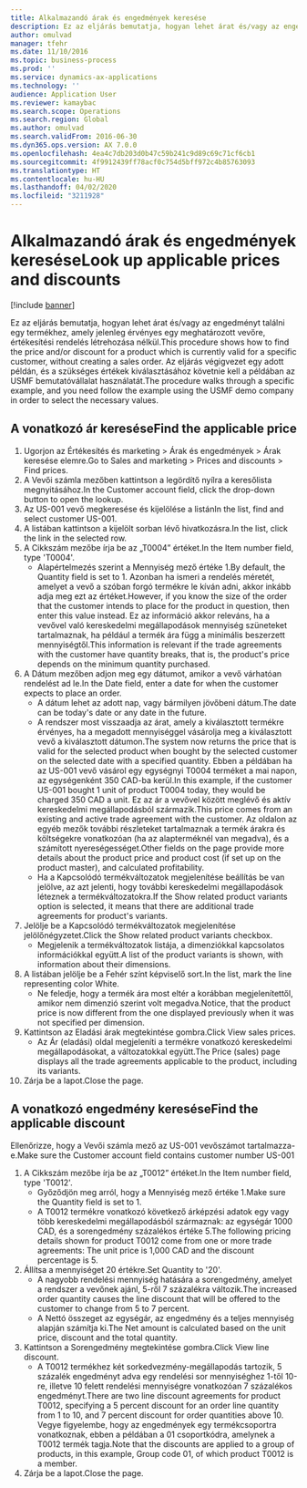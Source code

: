 ```yaml
---
title: Alkalmazandó árak és engedmények keresése
description: Ez az eljárás bemutatja, hogyan lehet árat és/vagy az engedményt találni egy termékhez, amely jelenleg érvényes egy meghatározott vevőre, értékesítési rendelés létrehozása nélkül.
author: omulvad
manager: tfehr
ms.date: 11/10/2016
ms.topic: business-process
ms.prod: ''
ms.service: dynamics-ax-applications
ms.technology: ''
audience: Application User
ms.reviewer: kamaybac
ms.search.scope: Operations
ms.search.region: Global
ms.author: omulvad
ms.search.validFrom: 2016-06-30
ms.dyn365.ops.version: AX 7.0.0
ms.openlocfilehash: 4ea4c7db203d0b47c59b241c9d89c69c71cf6cb1
ms.sourcegitcommit: 4f9912439ff78acf0c754d5bff972c4b85763093
ms.translationtype: HT
ms.contentlocale: hu-HU
ms.lasthandoff: 04/02/2020
ms.locfileid: "3211928"
---
```

# <a name="look-up-applicable-prices-and-discounts"></a><span data-ttu-id="00a6e-103">Alkalmazandó árak és engedmények keresése</span><span class="sxs-lookup"><span data-stu-id="00a6e-103">Look up applicable prices and discounts</span></span>

[!include [banner](../../includes/banner.md)]

<span data-ttu-id="00a6e-104">Ez az eljárás bemutatja, hogyan lehet árat és/vagy az engedményt találni egy termékhez, amely jelenleg érvényes egy meghatározott vevőre, értékesítési rendelés létrehozása nélkül.</span><span class="sxs-lookup"><span data-stu-id="00a6e-104">This procedure shows how to find the price and/or discount for a product which is currently valid for a specific customer, without creating a sales order.</span></span> <span data-ttu-id="00a6e-105">Az eljárás végigvezet egy adott példán, és a szükséges értékek kiválasztásához követnie kell a példában az USMF bemutatóvállalat használatát.</span><span class="sxs-lookup"><span data-stu-id="00a6e-105">The procedure walks through a specific example, and you need follow the example using the USMF demo company in order to select the necessary values.</span></span>


## <a name="find-the-applicable-price"></a><span data-ttu-id="00a6e-106">A vonatkozó ár keresése</span><span class="sxs-lookup"><span data-stu-id="00a6e-106">Find the applicable price</span></span>
1. <span data-ttu-id="00a6e-107">Ugorjon az Értékesítés és marketing > Árak és engedmények > Árak keresése elemre.</span><span class="sxs-lookup"><span data-stu-id="00a6e-107">Go to Sales and marketing > Prices and discounts > Find prices.</span></span>
2. <span data-ttu-id="00a6e-108">A Vevői számla mezőben kattintson a legördítő nyílra a keresőlista megnyitásához.</span><span class="sxs-lookup"><span data-stu-id="00a6e-108">In the Customer account field, click the drop-down button to open the lookup.</span></span>
3. <span data-ttu-id="00a6e-109">Az US-001 vevő megkeresése és kijelölése a listán</span><span class="sxs-lookup"><span data-stu-id="00a6e-109">In the list, find and select customer US-001.</span></span>
4. <span data-ttu-id="00a6e-110">A listában kattintson a kijelölt sorban lévő hivatkozásra.</span><span class="sxs-lookup"><span data-stu-id="00a6e-110">In the list, click the link in the selected row.</span></span>
5. <span data-ttu-id="00a6e-111">A Cikkszám mezőbe írja be az „T0004” értéket.</span><span class="sxs-lookup"><span data-stu-id="00a6e-111">In the Item number field, type 'T0004'.</span></span>
    * <span data-ttu-id="00a6e-112">Alapértelmezés szerint a Mennyiség mező értéke 1.</span><span class="sxs-lookup"><span data-stu-id="00a6e-112">By default, the Quantity field is set to 1.</span></span> <span data-ttu-id="00a6e-113">Azonban ha ismeri a rendelés méretét, amelyet a vevő a szóban forgó termékre le kíván adni, akkor inkább adja meg ezt az értéket.</span><span class="sxs-lookup"><span data-stu-id="00a6e-113">However, if you know the size of the order that the customer intends to place for the product in question, then enter this value instead.</span></span> <span data-ttu-id="00a6e-114">Ez az információ akkor releváns, ha a vevővel való kereskedelmi megállapodások mennyiség szüneteket tartalmaznak, ha például a termék ára függ a minimális beszerzett mennyiségtől.</span><span class="sxs-lookup"><span data-stu-id="00a6e-114">This information is relevant if the trade agreements with the customer have quantity breaks, that is, the product's price depends on the minimum quantity purchased.</span></span>  
6. <span data-ttu-id="00a6e-115">A Dátum mezőben adjon meg egy dátumot, amikor a vevő várhatóan rendelést ad le.</span><span class="sxs-lookup"><span data-stu-id="00a6e-115">In the Date field, enter a date for when the customer expects to place an order.</span></span> 
    * <span data-ttu-id="00a6e-116">A dátum lehet az adott nap, vagy bármilyen jövőbeni dátum.</span><span class="sxs-lookup"><span data-stu-id="00a6e-116">The date can be today's date or any date in the future.</span></span>  
    * <span data-ttu-id="00a6e-117">A rendszer most visszaadja az árat, amely a kiválasztott termékre érvényes, ha a megadott mennyiséggel vásárolja meg a kiválasztott vevő a kiválasztott dátumon.</span><span class="sxs-lookup"><span data-stu-id="00a6e-117">The system now returns the price that is valid for the selected product when bought by the selected customer on the selected date with a specified quantity.</span></span> <span data-ttu-id="00a6e-118">Ebben a példában ha az US-001 vevő vásárol egy egységnyi T0004 terméket a mai napon, az egységenként 350 CAD-ba kerül.</span><span class="sxs-lookup"><span data-stu-id="00a6e-118">In this example, if the customer US-001 bought 1 unit of product T0004 today, they would be charged 350 CAD a unit.</span></span> <span data-ttu-id="00a6e-119">Ez az ár a vevővel között meglévő és aktív kereskedelmi megállapodásból származik.</span><span class="sxs-lookup"><span data-stu-id="00a6e-119">This price comes from an existing and active trade agreement with the customer.</span></span>      <span data-ttu-id="00a6e-120">Az oldalon az egyéb mezők további részleteket tartalmaznak a termék árakra és költségekre vonatkozóan (ha az alapterméknél van megadva), és a számított nyereségességet.</span><span class="sxs-lookup"><span data-stu-id="00a6e-120">Other fields on the page provide more details about the product price and product cost (if set up on the product master), and calculated profitability.</span></span>  
    * <span data-ttu-id="00a6e-121">Ha a Kapcsolódó termékváltozatok megjelenítése beállítás be van jelölve, az azt jelenti, hogy további kereskedelmi megállapodások léteznek a termékváltozatokra.</span><span class="sxs-lookup"><span data-stu-id="00a6e-121">If the Show related product variants option is selected, it means that there are additional trade agreements for product's variants.</span></span>  
7. <span data-ttu-id="00a6e-122">Jelölje be a Kapcsolódó termékváltozatok megjelenítése jelölőnégyzetet.</span><span class="sxs-lookup"><span data-stu-id="00a6e-122">Click the Show related product variants checkbox.</span></span>
    * <span data-ttu-id="00a6e-123">Megjelenik a termékváltozatok listája, a dimenziókkal kapcsolatos információkkal együtt.</span><span class="sxs-lookup"><span data-stu-id="00a6e-123">A list of the product variants is shown, with information about their dimensions.</span></span>  
8. <span data-ttu-id="00a6e-124">A listában jelölje be a Fehér színt képviselő sort.</span><span class="sxs-lookup"><span data-stu-id="00a6e-124">In the list, mark the line representing color White.</span></span>
    * <span data-ttu-id="00a6e-125">Ne feledje, hogy a termék ára most eltér a korábban megjelenítettől, amikor nem dimenzió szerint volt megadva.</span><span class="sxs-lookup"><span data-stu-id="00a6e-125">Notice, that the product price is now different from the one displayed previously when it was not specified per dimension.</span></span>  
9. <span data-ttu-id="00a6e-126">Kattintson az Eladási árak megtekintése gombra.</span><span class="sxs-lookup"><span data-stu-id="00a6e-126">Click View sales prices.</span></span>
    * <span data-ttu-id="00a6e-127">Az Ár (eladási) oldal megjeleníti a termékre vonatkozó kereskedelmi megállapodásokat, a változatokkal együtt.</span><span class="sxs-lookup"><span data-stu-id="00a6e-127">The Price (sales) page displays all the trade agreements applicable to the product, including its variants.</span></span>  
10. <span data-ttu-id="00a6e-128">Zárja be a lapot.</span><span class="sxs-lookup"><span data-stu-id="00a6e-128">Close the page.</span></span>

## <a name="find-the-applicable-discount"></a><span data-ttu-id="00a6e-129">A vonatkozó engedmény keresése</span><span class="sxs-lookup"><span data-stu-id="00a6e-129">Find the applicable discount</span></span>
<span data-ttu-id="00a6e-130">Ellenőrizze, hogy a Vevői számla mező az US-001 vevőszámot tartalmazza-e.</span><span class="sxs-lookup"><span data-stu-id="00a6e-130">Make sure the Customer account field contains customer number US-001</span></span>   
1. <span data-ttu-id="00a6e-131">A Cikkszám mezőbe írja be az „T0012” értéket.</span><span class="sxs-lookup"><span data-stu-id="00a6e-131">In the Item number field, type 'T0012'.</span></span>
    * <span data-ttu-id="00a6e-132">Győződjön meg arról, hogy a Mennyiség mező értéke 1.</span><span class="sxs-lookup"><span data-stu-id="00a6e-132">Make sure the Quantity field is set to 1.</span></span>  
    * <span data-ttu-id="00a6e-133">A T0012 termékre vonatkozó következő árképzési adatok egy vagy több kereskedelmi megállapodásból származnak: az egységár 1000 CAD, és a sorengedmény százalékos értéke 5.</span><span class="sxs-lookup"><span data-stu-id="00a6e-133">The following pricing details shown for product T0012 come from one or more trade agreements: The unit price is 1,000 CAD and the discount percentage is 5.</span></span>  
2. <span data-ttu-id="00a6e-134">Állítsa a mennyiséget 20 értékre.</span><span class="sxs-lookup"><span data-stu-id="00a6e-134">Set Quantity to '20'.</span></span>
    * <span data-ttu-id="00a6e-135">A nagyobb rendelési mennyiség hatására a sorengedmény, amelyet a rendszer a vevőnek ajánl, 5-ről 7 százalékra változik.</span><span class="sxs-lookup"><span data-stu-id="00a6e-135">The increased order quantity causes the line discount that will be offered to the customer to change from 5 to 7 percent.</span></span>  
    * <span data-ttu-id="00a6e-136">A Nettó összeget az egységár, az engedmény és a teljes mennyiség alapján számítja ki.</span><span class="sxs-lookup"><span data-stu-id="00a6e-136">The Net amount is calculated based on the unit price, discount and the total quantity.</span></span>  
3. <span data-ttu-id="00a6e-137">Kattintson a Sorengedmény megtekintése gombra.</span><span class="sxs-lookup"><span data-stu-id="00a6e-137">Click View line discount.</span></span>
    * <span data-ttu-id="00a6e-138">A T0012 termékhez két sorkedvezmény-megállapodás tartozik, 5 százalék engedményt adva egy rendelési sor mennyiséghez 1-től 10-re, illetve 10 felett rendelési mennyiségre vonatkozóan 7 százalékos engedményt.</span><span class="sxs-lookup"><span data-stu-id="00a6e-138">There are two line discount agreements for product T0012, specifying a 5 percent discount for an order line quantity from 1 to 10, and 7 percent discount for order quantities above 10.</span></span> <span data-ttu-id="00a6e-139">Vegye figyelembe, hogy az engedmények egy termékcsoportra vonatkoznak, ebben a példában a 01 csoportkódra, amelynek a T0012 termék tagja.</span><span class="sxs-lookup"><span data-stu-id="00a6e-139">Note that the discounts are applied to a group of products, in this example, Group code 01, of which product T0012 is a member.</span></span>  
4. <span data-ttu-id="00a6e-140">Zárja be a lapot.</span><span class="sxs-lookup"><span data-stu-id="00a6e-140">Close the page.</span></span>

